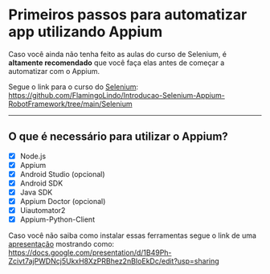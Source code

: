 # Primeiros passos para automatizar app utilizando Appium

Caso você ainda não tenha feito as aulas do curso de Selenium, é **altamente recomendado** que você faça elas antes de começar a automatizar com o Appium.

Segue o link para o curso do [Selenium](https://github.com/FlamingoLindo/Introducao-Selenium-Appium-RobotFramework/tree/main/Selenium):
<https://github.com/FlamingoLindo/Introducao-Selenium-Appium-RobotFramework/tree/main/Selenium>

---

## O que é necessário para utilizar o Appium?

- [x] Node.js
- [x] Appium
- [x] Android Studio (opcional)
- [x] Android SDK
- [x] Java SDK
- [x] Appium Doctor (opcional)
- [x] Uiautomator2
- [x] Appium-Python-Client

Caso você não saiba como instalar essas ferramentas segue o link de uma [apresentação](https://docs.google.com/presentation/d/1B49Ph-Zcivt7ajPWDNcj5UkxH8XzPRBhez2nBIoEkDc/edit?usp=sharing) mostrando como:
<https://docs.google.com/presentation/d/1B49Ph-Zcivt7ajPWDNcj5UkxH8XzPRBhez2nBIoEkDc/edit?usp=sharing>
